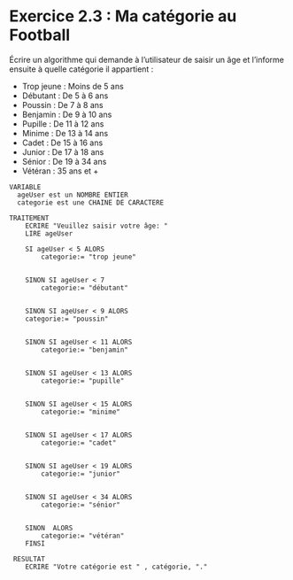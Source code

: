 # Exercice 2.3 : Ma catégorie au Football

Écrire un algorithme qui demande à l’utilisateur de saisir un âge et l’informe ensuite à quelle catégorie il appartient :


* Trop jeune : Moins de 5 ans
* Débutant : De 5 à 6 ans
* Poussin : De 7 à 8 ans
* Benjamin : De 9 à 10 ans
* Pupille : De 11 à 12 ans
* Minime : De 13 à 14 ans
* Cadet : De 15 à 16 ans
* Junior : De 17 à 18 ans
* Sénior : De 19 à 34 ans
* Vétéran : 35 ans et +


```
VARIABLE
  ageUser est un NOMBRE ENTIER
  categorie est une CHAINE DE CARACTERE

TRAITEMENT
    ECRIRE "Veuillez saisir votre âge: "
    LIRE ageUser

    SI ageUser < 5 ALORS
    	categorie:= "trop jeune"
    

    SINON SI ageUser < 7
   	 	categorie:= "débutant"
    

    SINON SI ageUser < 9 ALORS
    categorie:= "poussin"
    

    SINON SI ageUser < 11 ALORS
    	categorie:= "benjamin"
    

    SINON SI ageUser < 13 ALORS
    	categorie:= "pupille"
    
    
    SINON SI ageUser < 15 ALORS
    	categorie:= "minime"
    

    SINON SI ageUser < 17 ALORS
    	categorie:= "cadet"
    

    SINON SI ageUser < 19 ALORS
    	categorie:= "junior"
    

    SINON SI ageUser < 34 ALORS
    	categorie:= "sénior"
    

    SINON  ALORS
    	categorie:= "vétéran"
    FINSI
    
 RESULTAT
 	ECRIRE "Votre catégorie est " , catégorie, "."
```
